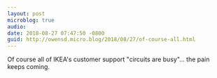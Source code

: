 ```yaml
---
layout: post
microblog: true
audio: 
date: 2018-08-27 07:47:50 -0800
guid: http://owensd.micro.blog/2018/08/27/of-course-all.html
---
```

Of course all of IKEA's customer support "circuits are busy"... the pain keeps coming.
